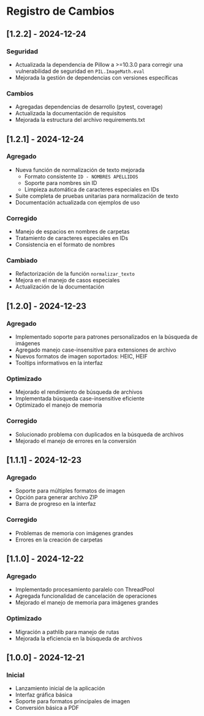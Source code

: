 # Registro de Cambios

## [1.2.2] - 2024-12-24

### Seguridad
- Actualizada la dependencia de Pillow a >=10.3.0 para corregir una vulnerabilidad de seguridad en `PIL.ImageMath.eval`
- Mejorada la gestión de dependencias con versiones específicas

### Cambios
- Agregadas dependencias de desarrollo (pytest, coverage)
- Actualizada la documentación de requisitos
- Mejorada la estructura del archivo requirements.txt

## [1.2.1] - 2024-12-24

### Agregado
- Nueva función de normalización de texto mejorada
  - Formato consistente `ID - NOMBRES APELLIDOS`
  - Soporte para nombres sin ID
  - Limpieza automática de caracteres especiales en IDs
- Suite completa de pruebas unitarias para normalización de texto
- Documentación actualizada con ejemplos de uso

### Corregido
- Manejo de espacios en nombres de carpetas
- Tratamiento de caracteres especiales en IDs
- Consistencia en el formato de nombres

### Cambiado
- Refactorización de la función `normalizar_texto`
- Mejora en el manejo de casos especiales
- Actualización de la documentación

## [1.2.0] - 2024-12-23

### Agregado
- Implementado soporte para patrones personalizados en la búsqueda de imágenes
- Agregado manejo case-insensitive para extensiones de archivo
- Nuevos formatos de imagen soportados: HEIC, HEIF
- Tooltips informativos en la interfaz

### Optimizado
- Mejorado el rendimiento de búsqueda de archivos
- Implementada búsqueda case-insensitive eficiente
- Optimizado el manejo de memoria

### Corregido
- Solucionado problema con duplicados en la búsqueda de archivos
- Mejorado el manejo de errores en la conversión

## [1.1.1] - 2024-12-23

### Agregado
- Soporte para múltiples formatos de imagen
- Opción para generar archivo ZIP
- Barra de progreso en la interfaz

### Corregido
- Problemas de memoria con imágenes grandes
- Errores en la creación de carpetas

## [1.1.0] - 2024-12-22

### Agregado
- Implementado procesamiento paralelo con ThreadPool
- Agregada funcionalidad de cancelación de operaciones
- Mejorado el manejo de memoria para imágenes grandes

### Optimizado
- Migración a pathlib para manejo de rutas
- Mejorada la eficiencia en la búsqueda de archivos

## [1.0.0] - 2024-12-21

### Inicial
- Lanzamiento inicial de la aplicación
- Interfaz gráfica básica
- Soporte para formatos principales de imagen
- Conversión básica a PDF
